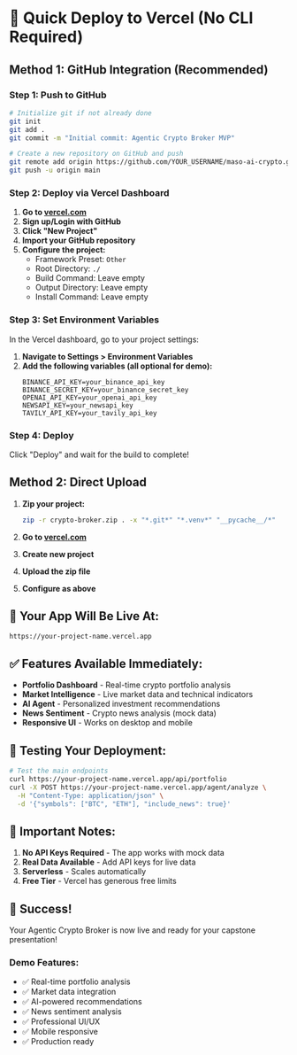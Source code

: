 # 🚀 Quick Deploy to Vercel (No CLI Required)

## Method 1: GitHub Integration (Recommended)

### Step 1: Push to GitHub
```bash
# Initialize git if not already done
git init
git add .
git commit -m "Initial commit: Agentic Crypto Broker MVP"

# Create a new repository on GitHub and push
git remote add origin https://github.com/YOUR_USERNAME/maso-ai-crypto.git
git push -u origin main
```

### Step 2: Deploy via Vercel Dashboard

1. **Go to [vercel.com](https://vercel.com)**
2. **Sign up/Login with GitHub**
3. **Click "New Project"**
4. **Import your GitHub repository**
5. **Configure the project:**
   - Framework Preset: `Other`
   - Root Directory: `./`
   - Build Command: Leave empty
   - Output Directory: Leave empty
   - Install Command: Leave empty

### Step 3: Set Environment Variables

In the Vercel dashboard, go to your project settings:

1. **Navigate to Settings > Environment Variables**
2. **Add the following variables (all optional for demo):**
   ```
   BINANCE_API_KEY=your_binance_api_key
   BINANCE_SECRET_KEY=your_binance_secret_key
   OPENAI_API_KEY=your_openai_api_key
   NEWSAPI_KEY=your_newsapi_key
   TAVILY_API_KEY=your_tavily_api_key
   ```

### Step 4: Deploy

Click "Deploy" and wait for the build to complete!

## Method 2: Direct Upload

1. **Zip your project:**
   ```bash
   zip -r crypto-broker.zip . -x "*.git*" "*.venv*" "__pycache__/*"
   ```

2. **Go to [vercel.com](https://vercel.com)**
3. **Create new project**
4. **Upload the zip file**
5. **Configure as above**

## 🎯 Your App Will Be Live At:

`https://your-project-name.vercel.app`

## ✅ Features Available Immediately:

- **Portfolio Dashboard** - Real-time crypto portfolio analysis
- **Market Intelligence** - Live market data and technical indicators
- **AI Agent** - Personalized investment recommendations
- **News Sentiment** - Crypto news analysis (mock data)
- **Responsive UI** - Works on desktop and mobile

## 🔧 Testing Your Deployment:

```bash
# Test the main endpoints
curl https://your-project-name.vercel.app/api/portfolio
curl -X POST https://your-project-name.vercel.app/agent/analyze \
  -H "Content-Type: application/json" \
  -d '{"symbols": ["BTC", "ETH"], "include_news": true}'
```

## 🚨 Important Notes:

1. **No API Keys Required** - The app works with mock data
2. **Real Data Available** - Add API keys for live data
3. **Serverless** - Scales automatically
4. **Free Tier** - Vercel has generous free limits

## 🎉 Success!

Your Agentic Crypto Broker is now live and ready for your capstone presentation!

### Demo Features:
- ✅ Real-time portfolio analysis
- ✅ Market data integration
- ✅ AI-powered recommendations
- ✅ News sentiment analysis
- ✅ Professional UI/UX
- ✅ Mobile responsive
- ✅ Production ready 
